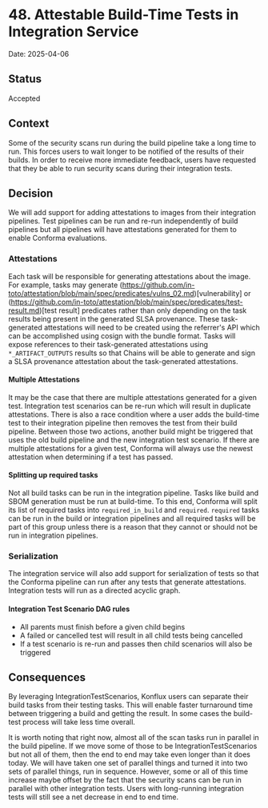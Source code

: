 # 48. Attestable Build-Time Tests in Integration Service

Date: 2025-04-06

## Status

Accepted

## Context

Some of the security scans run during the build pipeline take a long time to
run. This forces users to wait longer to be notified of the results of their
builds.  In order to receive more immediate feedback, users have requested that
they be able to run security scans during their integration tests.

## Decision

We will add support for adding attestations to images from their integration
pipelines. Test pipelines can be run and re-run independently of build
pipelines but all pipelines will have attestations generated for them to enable
Conforma evaluations.

### Attestations

Each task will be responsible for generating attestations about the image.
For example, tasks may generate (https://github.com/in-toto/attestation/blob/main/spec/predicates/vulns_02.md)[vulnerability] or (https://github.com/in-toto/attestation/blob/main/spec/predicates/test-result.md)[test result]
predicates rather than only depending on the task results being present in
the generated SLSA provenance. These task-generated attestations will
need to be created using the referrer's API which can be accomplished using
cosign with the bundle format. Tasks will expose references to their task-generated
attestations using `*_ARTIFACT_OUTPUTS` results so that Chains will be able to
generate and sign a SLSA provenance attestation about the task-generated attestations.

#### Multiple Attestations

It may be the case that there are multiple attestations generated for a given 
test. Integration test scenarios can be re-run which will result in duplicate
attestations.  There is also a race condition where a user adds the build-time
test to their integration pipeline then removes the test from their build
pipeline. Between those two actions, another build might be triggered that uses
the old build pipeline and the new integration test scenario.  If there are
multiple attestations for a given test, Conforma will always use the newest
attestation when determining if a test has passed.

#### Splitting up required tasks

Not all build tasks can be run in the integration pipeline.  Tasks like build
and SBOM generation must be run at build-time.  To this end, Conforma will
split its list of required tasks into `required_in_build` and `required`.
`required` tasks can be run in the build or integration pipelines and all
required tasks will be part of this group unless there is a reason that they
cannot or should not be run in integration pipelines.

### Serialization

The integration service will also add support for serialization of tests so
that the Conforma pipeline can run after any tests that generate attestations.
Integration tests will run as a directed acyclic graph.

#### Integration Test Scenario DAG rules
- All parents must finish before a given child begins
- A failed or cancelled test will result in all child tests being cancelled
- If a test scenario is re-run and passes then child scenarios will also be
triggered

## Consequences

By leveraging IntegrationTestScenarios, Konflux users can separate their build
tasks from their testing tasks. This will enable faster turnaround time between
triggering a build and getting the result.  In some cases the build-test
process will take less time overall.

It is worth noting that right now, almost all of the scan tasks run in parallel
in the build pipeline. If we move some of those to be IntegrationTestScenarios
but not all of them, then the end to end may take even longer than it does
today. We will have taken one set of parallel things and turned it into two sets
of parallel things, run in sequence. However, some or all of this time increase
maybe offset by the fact that the security scans can be run in parallel with
other integration tests. Users with long-running integration tests will still
see a net decrease in end to end time.
